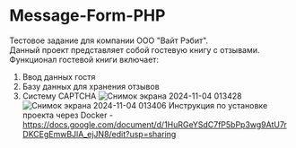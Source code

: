 # Message-Form-PHP

Тестовое задание для компании ООО "Вайт Рэбит".  
Данный проект представляет собой гостевую книгу с отзывами.  
Функционал гостевой книги включает:
1. Ввод данных гостя
2. Базу данных для хранения отзывов
3. Систему CAPTCHA
![Снимок экрана 2024-11-04 013428](https://github.com/user-attachments/assets/8f0c977b-3331-41bd-864d-1345fd8e72ec)
![Снимок экрана 2024-11-04 013406](https://github.com/user-attachments/assets/62a6a69a-7ad6-41fb-869b-24e20a645e27)
Инструкция по установке проекта через Docker - https://docs.google.com/document/d/1HuRGeYSdC7fP5bPp3wg9AtU7rDKCEgEmwBJlA_ejJN8/edit?usp=sharing
